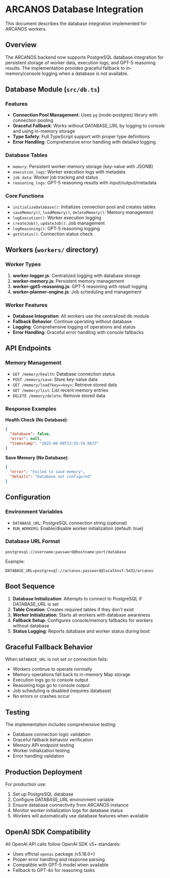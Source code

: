 # ARCANOS Database Integration

This document describes the database integration implemented for ARCANOS workers.

## Overview

The ARCANOS backend now supports PostgreSQL database integration for persistent storage of worker data, execution logs, and GPT-5 reasoning results. The implementation provides graceful fallback to in-memory/console logging when a database is not available.

## Database Module (`src/db.ts`)

### Features
- **Connection Pool Management**: Uses `pg` (node-postgres) library with connection pooling
- **Graceful Fallback**: Works without DATABASE_URL by logging to console and using in-memory storage
- **Type Safety**: Full TypeScript support with proper type definitions
- **Error Handling**: Comprehensive error handling with detailed logging

### Database Tables
- `memory`: Persistent worker memory storage (key-value with JSONB)
- `execution_logs`: Worker execution logs with metadata
- `job_data`: Worker job tracking and status
- `reasoning_logs`: GPT-5 reasoning results with input/output/metadata

### Core Functions
- `initializeDatabase()`: Initializes connection pool and creates tables
- `saveMemory()`, `loadMemory()`, `deleteMemory()`: Memory management
- `logExecution()`: Worker execution logging
- `createJob()`, `updateJob()`: Job management
- `logReasoning()`: GPT-5 reasoning logging
- `getStatus()`: Connection status check

## Workers (`workers/` directory)

### Worker Types
1. **worker-logger.js**: Centralized logging with database storage
2. **worker-memory.js**: Persistent memory management
3. **worker-gpt5-reasoning.js**: GPT-5 reasoning with result logging
4. **worker-planner-engine.js**: Job scheduling and management

### Worker Features
- **Database Integration**: All workers use the centralized db module
- **Fallback Behavior**: Continue operating without database
- **Logging**: Comprehensive logging of operations and status
- **Error Handling**: Graceful error handling with console fallbacks

## API Endpoints

### Memory Management
- `GET /memory/health`: Database connection status
- `POST /memory/save`: Store key-value data
- `GET /memory/load?key=<key>`: Retrieve stored data
- `GET /memory/list`: List recent memory entries
- `DELETE /memory/delete`: Remove stored data

### Response Examples

**Health Check (No Database)**:
```json
{
  "database": false,
  "error": null,
  "timestamp": "2025-08-09T13:55:34.067Z"
}
```

**Save Memory (No Database)**:
```json
{
  "error": "Failed to save memory",
  "details": "Database not configured"
}
```

## Configuration

### Environment Variables
- `DATABASE_URL`: PostgreSQL connection string (optional)
- `RUN_WORKERS`: Enable/disable worker initialization (default: true)

### Database URL Format
```
postgresql://username:password@hostname:port/database
```

Example:
```
DATABASE_URL=postgresql://arcanos:password@localhost:5432/arcanos
```

## Boot Sequence

1. **Database Initialization**: Attempts to connect to PostgreSQL if DATABASE_URL is set
2. **Table Creation**: Creates required tables if they don't exist
3. **Worker Initialization**: Starts all workers with database awareness
4. **Fallback Setup**: Configures console/memory fallbacks for workers without database
5. **Status Logging**: Reports database and worker status during boot

## Graceful Fallback Behavior

When `DATABASE_URL` is not set or connection fails:
- Workers continue to operate normally
- Memory operations fall back to in-memory Map storage
- Execution logs go to console output
- Reasoning logs go to console output
- Job scheduling is disabled (requires database)
- No errors or crashes occur

## Testing

The implementation includes comprehensive testing:
- Database connection logic validation
- Graceful fallback behavior verification
- Memory API endpoint testing
- Worker initialization testing
- Error handling validation

## Production Deployment

For production use:
1. Set up PostgreSQL database
2. Configure DATABASE_URL environment variable
3. Ensure database connectivity from ARCANOS instance
4. Monitor worker initialization logs for database status
5. Workers will automatically use database features when available

## OpenAI SDK Compatibility

All OpenAI API calls follow OpenAI SDK v5+ standards:
- Uses official `openai` package (v5.16.0+)
- Proper error handling and response parsing
- Compatible with GPT-5 model when available
- Fallback to GPT-4o for reasoning tasks